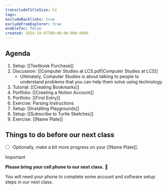 ```yaml
---
transcludeTitleSize: h2
tags:
excludeBacklinks: true
excludeFromExplorer: true
enableToc: false
created: 2024-10-07T00:00:00.000-0400
---
```

## Agenda
1. Setup: [[Textbook Purchase]]
2. Discussion: [[Computer Studies at LCS.pdf|Computer Studies at LCS]]
	- Ultimately, Computer Studies is about talking to people to understand problems that you can help them solve using technology.
4. Tutorial: [[Creating Bookmarks]]
1. Portfolio: [[Creating a Notion Account]]
1. Portfolio: [[First Entry]]
6. Exercise: Parsing Instructions
7. Setup: [[Installing Playgrounds]]
8. Setup: [[Subscribe to Turtle Sketches]]
9. Exercise: [[Name Plate]]
	
## Things to do before our next class
- [ ] Optionally, make a bit more progress on your [[Name Plate]].

> [!IMPORTANT]
> 
> **Please bring your cell phone to our next class.** 📲
> 
> You will need your phone to complete some account and software setup steps in our next class.